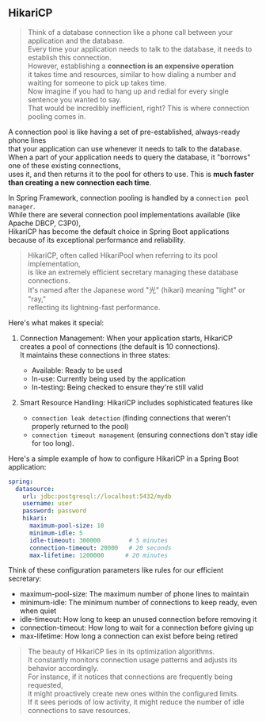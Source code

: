 
## HikariCP

> Think of a database connection like a phone call between your application and the database.  
Every time your application needs to talk to the database, it needs to establish this connection.    
However, establishing a **connection is an expensive operation**  
it takes time and resources, similar to how dialing a number and waiting for someone to pick up takes time.   
Now imagine if you had to hang up and redial for every single sentence you wanted to say.  
That would be incredibly inefficient, right? This is where connection pooling comes in.  


A connection pool is like having a set of pre-established, always-ready phone lines  
that your application can use whenever it needs to talk to the database.  
When a part of your application needs to query the database, it "borrows" one of these existing connections,  
uses it, and then returns it to the pool for others to use. This is **much faster than creating a new connection each time**.

In Spring Framework, connection pooling is handled by a `connection pool manager`.  
While there are several connection pool implementations available (like Apache DBCP, C3P0),  
HikariCP has become the default choice in Spring Boot applications because of its exceptional performance and reliability.

> HikariCP, often called HikariPool when referring to its pool implementation,  
is like an extremely efficient secretary managing these database connections.  
It's named after the Japanese word "光" (hikari) meaning "light" or "ray,"  
reflecting its lightning-fast performance.  

Here's what makes it special:

1. Connection Management:
   When your application starts, HikariCP creates a pool of connections (the default is 10 connections).  
   It maintains these connections in three states:
   - Available: Ready to be used
   - In-use: Currently being used by the application
   - In-testing: Being checked to ensure they're still valid

2. Smart Resource Handling:
   HikariCP includes sophisticated features like  
   - `connection leak detection` (finding connections that weren't properly returned to the pool)  
   - `connection timeout management` (ensuring connections don't stay idle for too long).

Here's a simple example of how to configure HikariCP in a Spring Boot application:

```yaml
spring:
  datasource:
    url: jdbc:postgresql://localhost:5432/mydb
    username: user
    password: password
    hikari:
      maximum-pool-size: 10
      minimum-idle: 5
      idle-timeout: 300000        # 5 minutes
      connection-timeout: 20000   # 20 seconds
      max-lifetime: 1200000      # 20 minutes
```

Think of these configuration parameters like rules for our efficient secretary:
- maximum-pool-size: The maximum number of phone lines to maintain
- minimum-idle: The minimum number of connections to keep ready, even when quiet
- idle-timeout: How long to keep an unused connection before removing it
- connection-timeout: How long to wait for a connection before giving up
- max-lifetime: How long a connection can exist before being retired

> The beauty of HikariCP lies in its optimization algorithms.  
It constantly monitors connection usage patterns and adjusts its behavior accordingly.  
For instance, if it notices that connections are frequently being requested,  
it might proactively create new ones within the configured limits.  
If it sees periods of low activity, it might reduce the number of idle connections to save resources.
